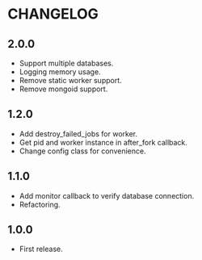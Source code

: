 # CHANGELOG

## 2.0.0

* Support multiple databases.
* Logging memory usage.
* Remove static worker support.
* Remove mongoid support.

## 1.2.0

* Add destroy_failed_jobs for worker.
* Get pid and worker instance in after_fork callback.
* Change config class for convenience.

## 1.1.0

* Add monitor callback to verify database connection.
* Refactoring.

## 1.0.0

* First release.
